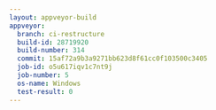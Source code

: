 ```yaml
---
layout: appveyor-build
appveyor:
  branch: ci-restructure
  build-id: 28719920
  build-number: 314
  commit: 15af72a9b3a9271bb623d8f61cc0f103500c3405
  job-id: o5u617iqv1c7nt9j
  job-number: 5
  os-name: Windows
  test-result: 0
---
```

